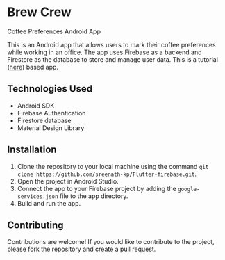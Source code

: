 # Brew Crew
Coffee Preferences Android App

This is an Android app that allows users to mark their coffee preferences while working in an office. The app uses Firebase as a backend and Firestore as the database to store and manage user data.
This is a tutorial ([here](https://www.youtube.com/playlist?list=PL4cUxeGkcC9j--TKIdkb3ISfRbJeJYQwC)) based app.

## Technologies Used

- Android SDK
- Firebase Authentication
- Firestore database
- Material Design Library

## Installation

1. Clone the repository to your local machine using the command `git clone https://github.com/sreenath-kp/Flutter-firebase.git`.
2. Open the project in Android Studio.
3. Connect the app to your Firebase project by adding the `google-services.json` file to the app directory.
4. Build and run the app.

## Contributing

Contributions are welcome! If you would like to contribute to the project, please fork the repository and create a pull request.
